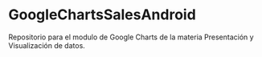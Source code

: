 # GoogleChartsSalesAndroid
Repositorio para el modulo de Google Charts de la materia Presentación y Visualización de datos.

